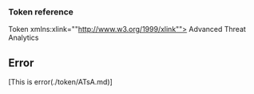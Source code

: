 ### Token reference
Token xmlns:xlink=""http://www.w3.org/1999/xlink""> Advanced Threat Analytics </Token>

## Error
[This is error(./token/ATsA.md)] 
